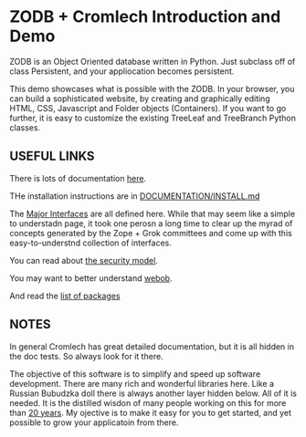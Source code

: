 <a id="introduction"></a>
ZODB + Cromlech  Introduction and Demo
=====================

ZODB is an Object Oriented database written in Python.  Just subclass off of
class Persistent, and your appliocation becomes persistent.

This demo showcases what is possible with the ZODB. 
In your browser,  you can build a sophisticated
website, by creating and graphically editing  HTML, CSS, Javascript
and Folder objects (Containers).  If you want to go further, it is easy to customize
the existing TreeLeaf and TreeBranch Python classes. 


USEFUL LINKS
-------------

There is lots of documentation [here](./DOCUMENTATION).

THe installation instructions are in [DOCUMENTATION/INSTALL.md](./DOCUMENTATION/INSTALL.md)


The [Major Interfaces](https://github.com/Cromlech/cromlech.browser/blob/crom/src/cromlech/browser/interfaces.py) are all defined here.  While that may
seem like a simple to understadn page, it took one perosn
a long time to clear up the myrad of concepts generated by the
Zope + Grok committees
and come up with this easy-to-understnd collection of interfaces. 

You can read about
[the security model](./src/cromlech/security/tests/test_secure_component.txt).

You may want to better understand [webob](https://docs.pylonsproject.org/projects/webob/en/stable/reference.html).

And read the [list of packages](http://trac.dolmen-project.org/wiki/technical-overview)


NOTES
---------

In general Cromlech has great detailed documentation, but it is all hidden
in the doc tests.  So always look for it there.

The objective of this software is to simplify and speed up software
development.  There are many rich and wonderful libraries here. Like a
Russian Bubudzka doll there is always another layer hidden below.
All of it is needed.  It is the distilled wisdon of many people working
on this for more than [20 years](https://en.wikipedia.org/wiki/Zope#History).
My ojective is to make it easy for you to get started, and yet possible
to grow your applicatoin from there.



